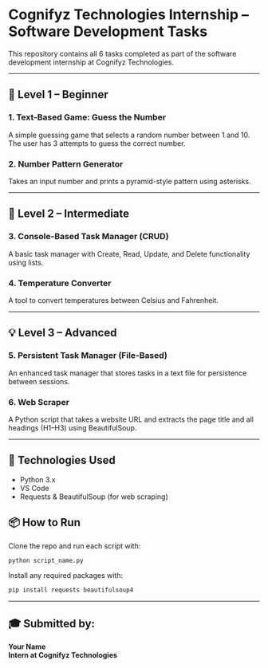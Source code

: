 # Cognifyz Technologies Internship – Software Development Tasks

This repository contains all 6 tasks completed as part of the software development internship at Cognifyz Technologies.

---

## 🔰 Level 1 – Beginner

### 1. Text-Based Game: Guess the Number
A simple guessing game that selects a random number between 1 and 10. The user has 3 attempts to guess the correct number.

### 2. Number Pattern Generator
Takes an input number and prints a pyramid-style pattern using asterisks.

---

## 🚀 Level 2 – Intermediate

### 3. Console-Based Task Manager (CRUD)
A basic task manager with Create, Read, Update, and Delete functionality using lists.

### 4. Temperature Converter
A tool to convert temperatures between Celsius and Fahrenheit.

---

## 💡 Level 3 – Advanced

### 5. Persistent Task Manager (File-Based)
An enhanced task manager that stores tasks in a text file for persistence between sessions.

### 6. Web Scraper
A Python script that takes a website URL and extracts the page title and all headings (H1–H3) using BeautifulSoup.

---

## 🔧 Technologies Used

- Python 3.x
- VS Code
- Requests & BeautifulSoup (for web scraping)

## 📦 How to Run
Clone the repo and run each script with:

```bash
python script_name.py
```

Install any required packages with:

```bash
pip install requests beautifulsoup4
```

---

## 🎓 Submitted by:
**Your Name**  
**Intern at Cognifyz Technologies**